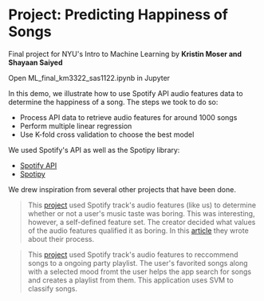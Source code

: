 # Project: Predicting Happiness of Songs
Final project for NYU's Intro to Machine Learning
by **Kristin Moser and Shayaan Saiyed**

Open ML_final_km3322_sas1122.ipynb in Jupyter

In this demo, we illustrate how to use Spotify API audio features data to determine the happiness of a song. The steps we took to do so:
* Process API data to retrieve audio features for around 1000 songs
* Perform multiple linear regression
* Use K-fold cross validation to choose the best model

We used Spotify's API as well as the Spotipy library:
* [Spotify API](https://developer.spotify.com/web-api/)
* [Spotipy](http://spotipy.readthedocs.io/en/latest/) 

We drew inspiration from several other projects that have been done.
> This [project](https://github.com/juandes/spotify-audio-features-data-experiment) used Spotify track's audio features (like us) to determine whether or not a user's music taste was boring. This was interesting, however, a self-defined feature set. The creator decided what values of the audio features qualified it as boring. In this [article](https://towardsdatascience.com/is-my-spotify-music-boring-an-analysis-involving-music-data-and-machine-learning-47550ae931de) they wrote about their process.

>This [project](https://devpost.com/software/partify-k94hpq) used Spotify track's audio features to reccommend songs to a ongoing party playlist. The user's favorited songs along with a selected mood fromt the user helps the app search for songs and creates a playlist from them. This application uses SVM to classify songs.

